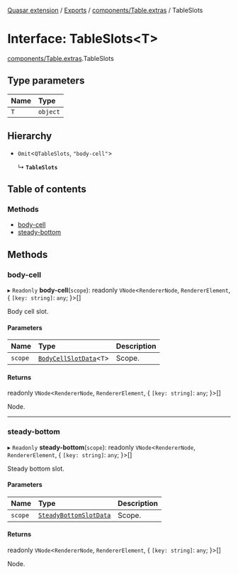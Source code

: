 [Quasar extension](../index.md) / [Exports](../modules.md) / [components/Table.extras](../modules/components_Table_extras.md) / TableSlots

# Interface: TableSlots<T\>

[components/Table.extras](../modules/components_Table_extras.md).TableSlots

## Type parameters

| Name | Type |
| :------ | :------ |
| `T` | `object` |

## Hierarchy

- `Omit`<`QTableSlots`, ``"body-cell"``\>

  ↳ **`TableSlots`**

## Table of contents

### Methods

- [body-cell](components_Table_extras.TableSlots.md#body-cell)
- [steady-bottom](components_Table_extras.TableSlots.md#steady-bottom)

## Methods

### body-cell

▸ `Readonly` **body-cell**(`scope`): readonly `VNode`<`RendererNode`, `RendererElement`, { `[key: string]`: `any`;  }\>[]

Body cell slot.

#### Parameters

| Name | Type | Description |
| :------ | :------ | :------ |
| `scope` | [`BodyCellSlotData`](components_Table_extras.BodyCellSlotData.md)<`T`\> | Scope. |

#### Returns

readonly `VNode`<`RendererNode`, `RendererElement`, { `[key: string]`: `any`;  }\>[]

Node.

___

### steady-bottom

▸ `Readonly` **steady-bottom**(`scope`): readonly `VNode`<`RendererNode`, `RendererElement`, { `[key: string]`: `any`;  }\>[]

Steady bottom slot.

#### Parameters

| Name | Type | Description |
| :------ | :------ | :------ |
| `scope` | [`SteadyBottomSlotData`](components_Table_extras.SteadyBottomSlotData.md) | Scope. |

#### Returns

readonly `VNode`<`RendererNode`, `RendererElement`, { `[key: string]`: `any`;  }\>[]

Node.
